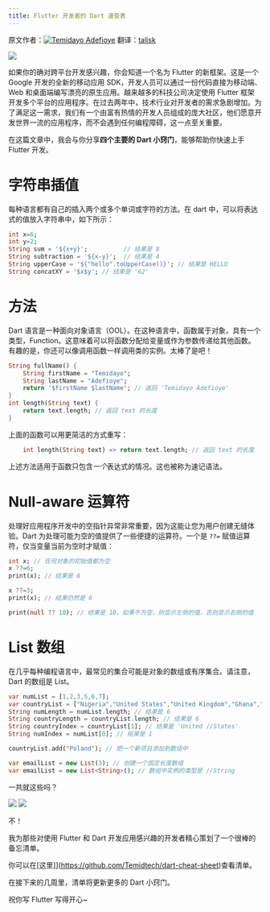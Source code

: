```yaml
---
title: Flutter 开发者的 Dart 速查表
---
```


原文作者：[![Temidayo Adefioye](https://miro.medium.com/fit/c/48/48/1*EHweqnww2uWcqa7d_90mZg.jpeg)](/@temidjoy?source=post_page-----d8cb52c978e1----------------------)
翻译：[talisk](https://github.com/talisk)

![](https://miro.medium.com/max/1766/1*oikrjJQi1b5JTpUM0LsQxw.png)

如果你的确对跨平台开发感兴趣，你会知道一个名为 Flutter 的新框架。这是一个 Google 开发的全新的移动应用 SDK，开发人员可以通过一份代码直接为移动端、Web 和桌面端编写漂亮的原生应用。越来越多的科技公司决定使用 Flutter 框架开发多个平台的应用程序。在过去两年中，技术行业对开发者的需求急剧增加。为了满足这一需求，我们有一个由富有热情的开发人员组成的庞大社区，他们愿意开发世界一流的应用程序，而不会遇到任何编程障碍，这一点至关重要。

在这篇文章中，我会与你分享**四个主要的 Dart 小窍门**，能够帮助你快速上手 Flutter 开发。

# 字符串插值

每种语言都有自己的插入两个或多个单词或字符的方法。在 dart 中，可以将表达式的值放入字符串中，如下所示：

``` dart
int x=6;
int y=2;
String sum = '${x+y}';          // 结果是 8
String subtraction = '${x-y}';  // 结果是 4
String upperCase = '${"hello".toUpperCase()}'; // 结果是 HELLO
String concatXY = '$x$y'; // 结果是 '62'
```

# 方法

Dart 语言是一种面向对象语言（OOL）。在这种语言中，函数属于对象，具有一个类型，Function。这意味着可以将函数分配给变量或作为参数传递给其他函数。有趣的是，你还可以像调用函数一样调用类的实例。太棒了是吧！

``` dart
String fullName() {
    String firstName = "Temidayo";
    String lastName = "Adefioye";
    return '$firstName $lastName'; // 返回 'Temidayo Adefioye'
}
int length(String text) {
    return text.length; // 返回 text 的长度
}
```

上面的函数可以用更简洁的方式重写：

``` dart
    int length(String text) => return text.length; // 返回 text 的长度
```

上述方法适用于函数只包含*一个*表达式的情况。这也被称为速记语法。

# Null-aware 运算符

处理好应用程序开发中的空指针异常非常重要，因为这能让您为用户创建无缝体验。Dart 为处理可能为空的值提供了一些便捷的运算符。一个是 `??=` 赋值运算符，仅当变量当前为空时才赋值：

``` dart
int x; // 任何对象的初始值都为空
x ??=6;
print(x); // 结果是 6

x ??=3;
print(x); // 结果仍然是 6

print(null ?? 10); // 结果是 10。如果不为空，则显示左侧的值，否则显示右侧的值
```

# List 数组

在几乎每种编程语言中，最常见的集合可能是对象的数组或有序集合。请注意，Dart 的数组是 List。

``` dart
var numList = [1,2,3,5,6,7];
var countryList = ["Nigeria","United States","United Kingdom","Ghana","IreLand","Germany"];
String numLength = numList.length; // 结果是 6
String countryLength = countryList.length; // 结果是 6
String countryIndex = countryList[1]; // 结果是 'United //States'
String numIndex = numList[0]; // 结果是 1

countryList.add("Poland"); // 把一个新项目添加到数组中

var emailList = new List(3); // 创建一个固定长度数组
var emailList = new List<String>(); // 数组中实例的类型是 //String
```

一共就这些吗？

![](https://miro.medium.com/freeze/max/30/1*uGJysDvESMupwwDUQJJz0A.gif?q=20)
![](https://miro.medium.com/max/650/1*uGJysDvESMupwwDUQJJz0A.gif)

不！

我为那些对使用 Flutter 和 Dart 开发应用感兴趣的开发者精心策划了一个很棒的备忘清单。

你可以在[这里]](https://github.com/Temidtech/dart-cheat-sheet)查看清单。

在接下来的几周里，清单将更新更多的 Dart 小窍门。

祝你写 Flutter 写得开心~